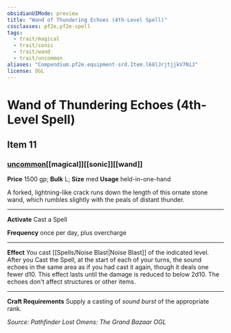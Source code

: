 ```yaml
---
obsidianUIMode: preview
title: "Wand of Thundering Echoes (4th-Level Spell)"
cssclasses: pf2e,pf2e-spell
tags:
  - trait/magical
  - trait/sonic
  - trait/wand
  - trait/uncommon
aliases: "Compendium.pf2e.equipment-srd.Item.l68lJrjtjjkV7NiJ"
license: OGL
---
```

# Wand of Thundering Echoes (4th-Level Spell)
## Item 11
### [uncommon](uncommon "Uncommon Rarity Trait")[[magical]][[sonic]][[wand]]


**Price** 1500 gp; 
**Bulk** L; **Size** med
**Usage** held-in-one-hand

A forked, lightning-like crack runs down the length of this ornate stone wand, which rumbles slightly with the peals of distant thunder.

* * *

**Activate** Cast a Spell

**Frequency** once per day, plus overcharge

* * *

**Effect** You cast [[Spells/Noise Blast|Noise Blast]] of the indicated level. After you Cast the Spell, at the start of each of your turns, the sound echoes in the same area as if you had cast it again, though it deals one fewer d10. This effect lasts until the damage is reduced to below 2d10. The echoes don't affect structures or other items.

* * *

**Craft Requirements** Supply a casting of _sound burst_ of the appropriate rank.

*Source: Pathfinder Lost Omens: The Grand Bazaar*
*OGL*
